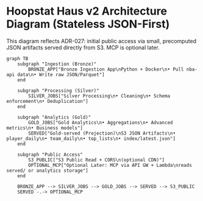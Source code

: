 # Hoopstat Haus v2 Architecture Diagram (Stateless JSON-First)

This diagram reflects ADR-027: initial public access via small, precomputed JSON artifacts served directly from S3. MCP is optional later.

```mermaid
graph TB
    subgraph "Ingestion (Bronze)"
        BRONZE_APP["Bronze Ingestion App\nPython + Docker\n• Pull nba-api data\n• Write raw JSON/Parquet"]
    end

    subgraph "Processing (Silver)"
        SILVER_JOBS["Silver Processing\n• Cleaning\n• Schema enforcement\n• Deduplication"]
    end

    subgraph "Analytics (Gold)"
        GOLD_JOBS["Gold Analytics\n• Aggregations\n• Advanced metrics\n• Business models"]
        SERVED["Gold-served (Projection)\nS3 JSON Artifacts\n• player_daily\n• team_daily\n• top_lists\n• index/latest.json"]
    end

    subgraph "Public Access"
        S3_PUBLIC["S3 Public Read + CORS\n(optional CDN)"]
        OPTIONAL_MCP["Optional Later: MCP via API GW + Lambda\nreads served/ or analytics storage"]
    end

    BRONZE_APP --> SILVER_JOBS --> GOLD_JOBS --> SERVED --> S3_PUBLIC
    SERVED -.-> OPTIONAL_MCP
```
